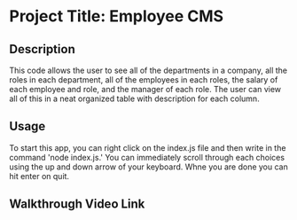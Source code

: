 # Project Title: Employee CMS

## Description
This code allows the user to see all of the departments in a company, all the roles in each department, all of the employees in each roles, the salary of each employee and role, and the manager of each role. The user can view all of this in a neat organized table with description for each column. 

## Usage
To start this app, you can right click on the index.js file and then write in the command 'node index.js.' You can immediately scroll through each choices using the up and down arrow of your keyboard. Whne you are done you can hit enter on quit.

## Walkthrough Video Link
